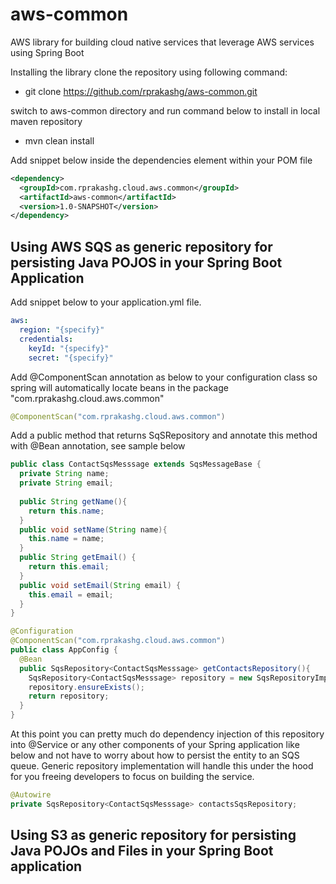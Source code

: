 # aws-common
AWS library for building cloud native services that leverage AWS services using Spring Boot

Installing the library
clone the repository using following command: 
* git clone https://github.com/rprakashg/aws-common.git

switch to aws-common directory and run command below to install in local maven repository
* mvn clean install

Add snippet below inside the dependencies element within your POM file
```xml
<dependency>
  <groupId>com.rprakashg.cloud.aws.common</groupId>
  <artifactId>aws-common</artifactId>
  <version>1.0-SNAPSHOT</version>
</dependency>
```

## Using AWS SQS as generic repository for persisting Java POJOS in your Spring Boot Application
Add snippet below to your application.yml file.
```yml
aws:
  region: "{specify}"
  credentials:
    keyId: "{specify}"
    secret: "{specify}"
```
Add @ComponentScan annotation as below to your configuration class so spring will automatically locate beans in the package "com.rprakashg.cloud.aws.common"
```java
@ComponentScan("com.rprakashg.cloud.aws.common")
```
Add a public method that returns SqSRepository<T> and annotate this method with @Bean annotation, see sample below
```java
public class ContactSqsMesssage extends SqsMessageBase {
  private String name;
  private String email;
  
  public String getName(){
    return this.name;
  }
  public void setName(String name){
    this.name = name;
  }
  public String getEmail() {
    return this.email;
  }
  public void setEmail(String email) {
    this.email = email;
  }
}

@Configuration
@ComponentScan("com.rprakashg.cloud.aws.common")
public class AppConfig {
  @Bean
  public SqsRepository<ContactSqsMesssage> getContactsRepository(){
    SqsRepository<ContactSqsMesssage> repository = new SqsRepositoryImpl<>(ContactSqsMesssage.class, "contacts", 200);
    repository.ensureExists();
    return repository;
  }
}

```
At this point you can pretty much do dependency injection of this repository into @Service or any other components of your Spring application like below
and not have to worry about how to persist the entity to an SQS queue. Generic repository implementation will handle this under the hood for you freeing
developers to focus on building the service.
```java
@Autowire
private SqsRepository<ContactSqsMesssage> contactsSqsRepository;
```
## Using S3 as generic repository for persisting Java POJOs and Files in your Spring Boot application
